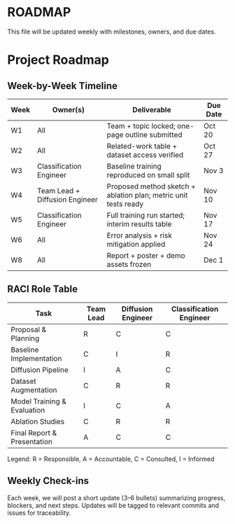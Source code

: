 # ROADMAP

This file will be updated weekly with milestones, owners, and due dates.
# Project Roadmap

## Week-by-Week Timeline

| Week | Owner(s) | Deliverable | Due Date |
|------|----------|-------------|----------|
| W1   | All      | Team + topic locked; one-page outline submitted | Oct 20 |
| W2   | All      | Related-work table + dataset access verified | Oct 27 |
| W3   | Classification Engineer | Baseline training reproduced on small split | Nov 3 |
| W4   | Team Lead + Diffusion Engineer | Proposed method sketch + ablation plan; metric unit tests ready | Nov 10 |
| W5   | Classification Engineer | Full training run started; interim results table | Nov 17 |
| W6   | All      | Error analysis + risk mitigation applied | Nov 24 |
| W8   | All      | Report + poster + demo assets frozen | Dec 1 |

## RACI Role Table

| Task                          | Team Lead | Diffusion Engineer | Classification Engineer |
|------------------------------|-----------|---------------------|--------------------------|
| Proposal & Planning          | R         | C                   | C                        |
| Baseline Implementation      | C         | I                   | R                        |
| Diffusion Pipeline           | I         | A                   | C                        |
| Dataset Augmentation         | C         | R                   | R                        |
| Model Training & Evaluation  | I         | C                   | A                        |
| Ablation Studies             | C         | R                   | R                        |
| Final Report & Presentation  | A         | C                   | C                        |

Legend: R = Responsible, A = Accountable, C = Consulted, I = Informed

## Weekly Check-ins

Each week, we will post a short update (3–6 bullets) summarizing progress, blockers, and next steps. Updates will be tagged to relevant commits and issues for traceability.

